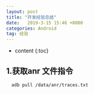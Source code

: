```yaml
---
layout: post
title: "开发经验总结"
date:   2019-3-15 15:46 +0800
categories: Android
tag: 经验
---
```


* content
{:toc}


1.获取anr 文件指令
-----------------
	  adb pull /data/anr/traces.txt